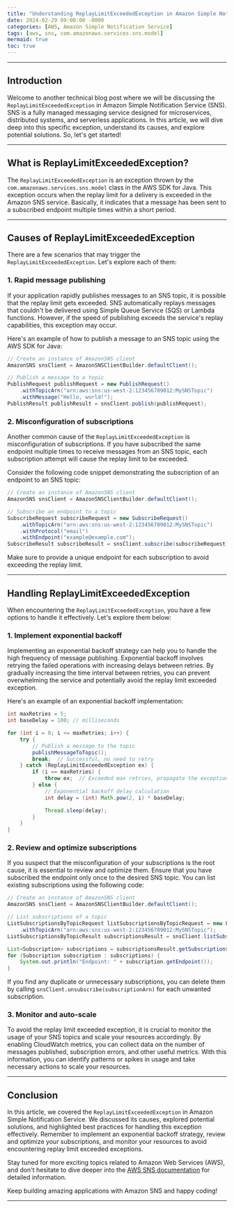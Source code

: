 ```yaml
---
title: "Understanding ReplayLimitExceededException in Amazon Simple Notification Service"
date: 2024-02-29 09:00:00 -0000
categories: [AWS, Amazon Simple Notification Service]
tags: [aws, sns, com.amazonaws.services.sns.model]
mermaid: true
toc: true
---
```



---

## Introduction

Welcome to another technical blog post where we will be discussing the `ReplayLimitExceededException` in Amazon Simple Notification Service (SNS). SNS is a fully managed messaging service designed for microservices, distributed systems, and serverless applications. In this article, we will dive deep into this specific exception, understand its causes, and explore potential solutions. So, let's get started!

---

## What is ReplayLimitExceededException?

The `ReplayLimitExceededException` is an exception thrown by the `com.amazonaws.services.sns.model` class in the AWS SDK for Java. This exception occurs when the replay limit for a delivery is exceeded in the Amazon SNS service. Basically, it indicates that a message has been sent to a subscribed endpoint multiple times within a short period.

---

## Causes of ReplayLimitExceededException

There are a few scenarios that may trigger the `ReplayLimitExceededException`. Let's explore each of them:

### 1. Rapid message publishing

If your application rapidly publishes messages to an SNS topic, it is possible that the replay limit gets exceeded. SNS automatically replays messages that couldn't be delivered using Simple Queue Service (SQS) or Lambda functions. However, if the speed of publishing exceeds the service's replay capabilities, this exception may occur.

Here's an example of how to publish a message to an SNS topic using the AWS SDK for Java:

```java
// Create an instance of AmazonSNS client
AmazonSNS snsClient = AmazonSNSClientBuilder.defaultClient();

// Publish a message to a topic
PublishRequest publishRequest = new PublishRequest()
    .withTopicArn("arn:aws:sns:us-west-2:123456789012:MySNSTopic")
    .withMessage("Hello, world!");
PublishResult publishResult = snsClient.publish(publishRequest);
```

### 2. Misconfiguration of subscriptions

Another common cause of the `ReplayLimitExceededException` is misconfiguration of subscriptions. If you have subscribed the same endpoint multiple times to receive messages from an SNS topic, each subscription attempt will cause the replay limit to be exceeded.

Consider the following code snippet demonstrating the subscription of an endpoint to an SNS topic:

```java
// Create an instance of AmazonSNS client
AmazonSNS snsClient = AmazonSNSClientBuilder.defaultClient();

// Subscribe an endpoint to a topic
SubscribeRequest subscribeRequest = new SubscribeRequest()
    .withTopicArn("arn:aws:sns:us-west-2:123456789012:MySNSTopic")
    .withProtocol("email")
    .withEndpoint("example@example.com");
SubscribeResult subscribeResult = snsClient.subscribe(subscribeRequest);
```

Make sure to provide a unique endpoint for each subscription to avoid exceeding the replay limit.

---

## Handling ReplayLimitExceededException

When encountering the `ReplayLimitExceededException`, you have a few options to handle it effectively. Let's explore them below:

### 1. Implement exponential backoff

Implementing an exponential backoff strategy can help you to handle the high frequency of message publishing. Exponential backoff involves retrying the failed operations with increasing delays between retries. By gradually increasing the time interval between retries, you can prevent overwhelming the service and potentially avoid the replay limit exceeded exception.

Here's an example of an exponential backoff implementation:

```java
int maxRetries = 5;
int baseDelay = 100; // milliseconds

for (int i = 0; i <= maxRetries; i++) {
    try {
        // Publish a message to the topic
        publishMessageToTopic();
        break;  // Successful, no need to retry
    } catch (ReplayLimitExceededException ex) {
        if (i == maxRetries) {
            throw ex;  // Exceeded max retries, propagate the exception
        } else {
            // Exponential backoff delay calculation
            int delay = (int) Math.pow(2, i) * baseDelay;

            Thread.sleep(delay);
        }
    }
}
```

### 2. Review and optimize subscriptions

If you suspect that the misconfiguration of your subscriptions is the root cause, it is essential to review and optimize them. Ensure that you have subscribed the endpoint only once to the desired SNS topic. You can list existing subscriptions using the following code:

```java
// Create an instance of AmazonSNS client
AmazonSNS snsClient = AmazonSNSClientBuilder.defaultClient();

// List subscriptions of a topic
ListSubscriptionsByTopicRequest listSubscriptionsByTopicRequest = new ListSubscriptionsByTopicRequest()
    .withTopicArn("arn:aws:sns:us-west-2:123456789012:MySNSTopic");
ListSubscriptionsByTopicResult subscriptionsResult = snsClient.listSubscriptionsByTopic(listSubscriptionsByTopicRequest);

List<Subscription> subscriptions = subscriptionsResult.getSubscriptions();
for (Subscription subscription : subscriptions) {
    System.out.println("Endpoint: " + subscription.getEndpoint());
}
```

If you find any duplicate or unnecessary subscriptions, you can delete them by calling `snsClient.unsubscribe(subscriptionArn)` for each unwanted subscription.

### 3. Monitor and auto-scale

To avoid the replay limit exceeded exception, it is crucial to monitor the usage of your SNS topics and scale your resources accordingly. By enabling CloudWatch metrics, you can collect data on the number of messages published, subscription errors, and other useful metrics. With this information, you can identify patterns or spikes in usage and take necessary actions to scale your resources.

---

## Conclusion

In this article, we covered the `ReplayLimitExceededException` in Amazon Simple Notification Service. We discussed its causes, explored potential solutions, and highlighted best practices for handling this exception effectively. Remember to implement an exponential backoff strategy, review and optimize your subscriptions, and monitor your resources to avoid encountering replay limit exceeded exceptions.

Stay tuned for more exciting topics related to Amazon Web Services (AWS), and don't hesitate to dive deeper into the [AWS SNS documentation](https://docs.aws.amazon.com/sns/index.html) for detailed information.

Keep building amazing applications with Amazon SNS and happy coding!

---
